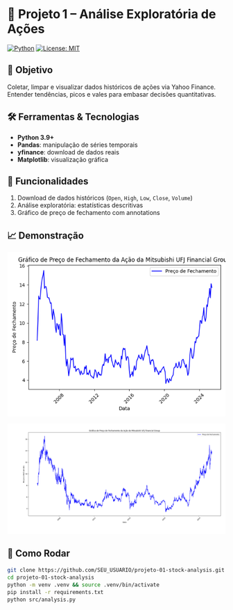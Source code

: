 # 🚀 Projeto 1 – Análise Exploratória de Ações

[![Python](https://img.shields.io/badge/python-3.9+-blue)](https://www.python.org/) [![License: MIT](https://img.shields.io/badge/License-MIT-green)](LICENSE)

## 🎯 Objetivo
Coletar, limpar e visualizar dados históricos de ações via Yahoo Finance. Entender tendências, picos e vales para embasar decisões quantitativas.

## 🛠️ Ferramentas & Tecnologias
- **Python 3.9+**  
- **Pandas**: manipulação de séries temporais  
- **yfinance**: download de dados reais  
- **Matplotlib**: visualização gráfica

## 🚀 Funcionalidades
1. Download de dados históricos (`Open`, `High`, `Low`, `Close`, `Volume`)  
2. Análise exploratória: estatísticas descritivas  
3. Gráfico de preço de fechamento com annotations

## 📈 Demonstração
![performance_plot](Gráfico-Preço-Fechamento-MUFG-Mensal.png)

![performance_plot](Gráfico-Preço-Fechamento-MUFG-Diario.png)

## 📝 Como Rodar
```bash
git clone https://github.com/SEU_USUARIO/projeto-01-stock-analysis.git
cd projeto-01-stock-analysis
python -m venv .venv && source .venv/bin/activate
pip install -r requirements.txt
python src/analysis.py


